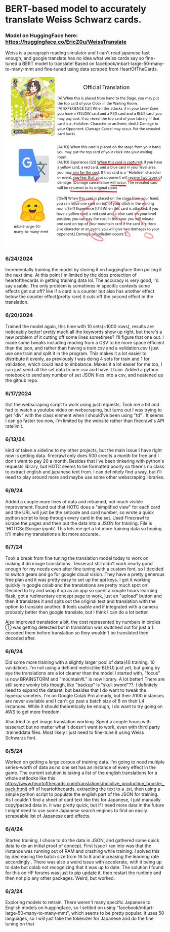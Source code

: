 # BERT-based model to accurately translate Weiss Schwarz cards. 
### Model on HuggingFace here: https://huggingface.co/EricZ0u/WeissTranslate

Weiss is a paragraph reading simulator and I can't read japanese fast enough, and google translate has no idea what weiss cards say so fine-tuned a BERT model to translate! Based on 
facebook/mbart-large-50-many-to-many-mmt and fine-tuned using data scraped from HeartOfTheCards. 
![Comparison lol](https://github.com/ericz0u/WeissTranslate/blob/main/lol.png?raw=true)
### 6/24/2024
Incrementally training the model by storing it on huggingface then pulling it the next time. At this point I'm limited by the ddos protection of heartofthecards in getting training data lol. The accuracy is very good, I'd say usable. The only problem is sometimes in specific contexts some effects get cut off? like if a card is a counter but also has another effect below the counter effect(pretty rare) it cuts off the second effect in the translation.
### 6/20/2024
Trained the model again, this time with 10 sets(~1000 rows), results are noticeably better! pretty much all the keywords show up right, but there's a new problem of it cutting off some lines sometimes? I'll figure that one out. I made some tweaks including reading from a CSV to be more space efficient than the json, and rather than having a train.csv and a validation.csv I just use one train and split it in the program. This makes it a lot easier to distribute it evenly, as previously I was doing 4 sets for train and 1 for validation, which could lead to imbalance. Makes it a lot easier for me too, I can just send all the set data to one csv and have it train. Added a python notebook to send any number of set JSON files into a csv, and neatened up the github repo. 
### 6/17/2024
Got the webscraping script to work using just requests. Took me a bit and had to watch a youtube video on webscraping, but turns out I was trying to get "div" with the class element when I should've been using "td" . It seems I can go faster too now, i'm limited by the website rather than firecrawl's API ratelimit. 
### 6/13/24 
kind of taken a sideline to my other projects, but the main issue I have right now is getting data. firecrawl only does 500 credits a month for free and I don't want to pay 20 a month. Besides that i've been tinkering with python's requests library, but HOTC seems to be formatted poorly so there's no class to extract english and japanese text from. I can definitely find a way, but i'll need to play around more and maybe use some other webscraping libraries.
### 6/9/24
Added a couple more lines of data and retrained, not much visible improvement. Found out that HOTC does a "simplified view" for each card and the URL will just be the setcode and card number, so wrote a quick python script to loop through every card in the set. Used Firecrawl to scrape the pages and then put the data into a JSON for training. File is 'HOTCSetScrape.ipynb'. This lets me get a lot more training data so hoping it'll make my translations a lot more accurate. 
### 6/7/24
Took a break from fine tuning the translation model today to work on making it do image translations. Tesseract still didn't work nearly good enough for my needs even after fine tuning with a custom font, so I decided to switch gears and go for google cloud vision. They have a pretty generous free plan and it was pretty easy to set up the api keys. I got it working quickly in google colab and the translations are pretty much spot on! Decided to try and wrap it up as an app so spent a couple hours learning flask, got a rudimentary concept page to work, just an "upload" button and then it translates it and spits out the original text and translation with the option to translate another. It feels usable and if integrated with a camera probably better than google translate, but I think I can do a lot better.

Also improved translation a bit, the cost represented by numbers in circles ① was getting detected but in translation was switched out for just a 1. encoded them before translation so they wouldn't be translated then decoded after.
### 6/6/24
Did some more training with a slightly larger pool of data(40 training, 10 validation). I'm not using a defined metric(like BLEU) just yet, but going by eye the translations are a lot cleaner than the model I started with, "focus" is now BRAINSTORM and "mountain札" is now library. A lot better! There are still some wonky bits though, like "backup" is "skull sword"??. I definitely need to expand the dataset, but besides that I do want to tweak the hyperparameters. I'm on Google Colab Pro already, but their A100 instances are never available and I can't go past a batch size of 8 on their L4 instances. While it should theoretically be enough, I do want to try going on AWS to get more freedom. 

Also tried to get image translation working. Spent a couple hours with tesseract but no matter what it doesn't want to work, even with third party .traineddata files. Most likely I just need to fine-tune it using Weiss Schwarzs font.
### 6/5/24
Worked on getting a large corpus of training data. I'm going to need multiple series-worth of data as no one set has an instance of every effect in the game. The current solution is taking a list of the english translations for a whole set(looks like this https://www.heartofthecards.com/translations/hololive_production_booster_pack.html) off of heartofthecards, extracting the text to a .txt, then using a simple python script to populate the english part of the JSON for training. As I couldn't find a sheet of card text like this for Japanese, I just manually copy/pasted data in. It was pretty quick, but if I need more data in the future I might need to use some Japanese search engines to find an easily scrapeable list of Japanese card effects.
### 6/4/24
Started training. I chose to do the data in JSON, and gathered some quick data to do an initial proof of concept. First issue I ran into was that the instance was running out of RAM and crashing while training. I solved this by decreasing the batch size from 16 to 8 and increasing the learning rate accordingly . There was also a weird issue with accelerate, with it being up to date but colab not recognizing that it was up to date. The solution I found for this on HF forums was just to pip update it, then restart the runtime and then not pip any other packages. Weird, but worked.
### 6/3/24
Exploring models to retrain. There weren't many specific Japanese to English models on huggingface, so I settled on using "facebook/mbart-large-50-many-to-many-mmt", which seems to be pretty popular. It uses 50 languages, so I will just take the tokenizer for Japanese and do the fine tuning on that
